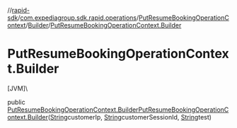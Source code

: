 //[rapid-sdk](../../../../index.md)/[com.expediagroup.sdk.rapid.operations](../../index.md)/[PutResumeBookingOperationContext](../index.md)/[Builder](index.md)/[PutResumeBookingOperationContext.Builder](-put-resume-booking-operation-context.-builder.md)

# PutResumeBookingOperationContext.Builder

[JVM]\

public [PutResumeBookingOperationContext.Builder](index.md)[PutResumeBookingOperationContext.Builder](-put-resume-booking-operation-context.-builder.md)([String](https://docs.oracle.com/javase/8/docs/api/java/lang/String.html)customerIp, [String](https://docs.oracle.com/javase/8/docs/api/java/lang/String.html)customerSessionId, [String](https://docs.oracle.com/javase/8/docs/api/java/lang/String.html)test)
